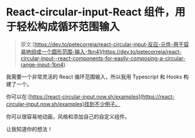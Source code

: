 # React-circular-input-React 组件，用于轻松构成循环范围输入

> 原文:[https://dev.to/petecorreia/react-circular-input-反应-元件-用于容易地组成一个圆形范围-输入-1bn4](https://dev.to/petecorreia/react-circular-input--react-components-for-easily-composing-a-circular-range-input-1bn4)

我需要一个非常灵活的 React 循环范围输入，所以我用 Typescript 和 Hooks 构建了一个。

你可以在:[https://react-circular-input.now.sh/examples](https://react-circular-input.now.sh/examples)找到不少例子。

你可以很容易地动画，风格和添加自己的自定义组件。

让我知道你的想法！